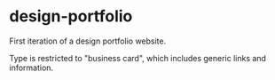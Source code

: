 # design-portfolio

First iteration of a design portfolio website.

Type is restricted to "business card", which includes generic 
links and information.
